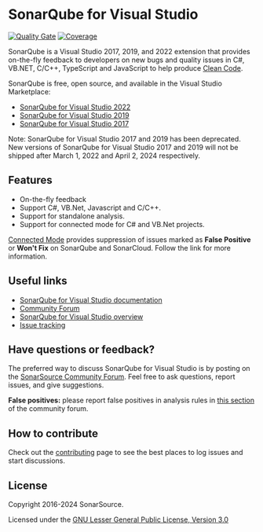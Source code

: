 # SonarQube for Visual Studio

[![Quality Gate](https://sonarcloud.io/api/project_badges/measure?project=sonarlint-visualstudio&metric=alert_status)](https://sonarcloud.io/summary/new_code?id=sonarlint-visualstudio)
[![Coverage](https://sonarcloud.io/api/project_badges/measure?project=sonarlint-visualstudio&metric=coverage)](https://sonarcloud.io/component_measures?id=sonarlint-visualstudio&metric=new_lines_to_cover&view=list)


SonarQube is a Visual Studio 2017, 2019, and 2022 extension that provides on-the-fly feedback to developers on new bugs and
quality issues in C#, VB.NET, C/C++, TypeScript and JavaScript to help produce [Clean Code](https://www.sonarsource.com/solutions/clean-code/).

SonarQube is free, open source, and available in the Visual Studio Marketplace:
* [SonarQube for Visual Studio 2022](https://marketplace.visualstudio.com/items?itemName=SonarSource.SonarLintforVisualStudio2022)
* [SonarQube for Visual Studio 2019](https://marketplace.visualstudio.com/items?itemName=SonarSource.SonarLintforVisualStudio2019)
* [SonarQube for Visual Studio 2017](https://marketplace.visualstudio.com/items?itemName=SonarSource.SonarLintforVisualStudio2017)

Note: SonarQube for Visual Studio 2017 and 2019 has been deprecated. New versions of SonarQube for Visual Studio 2017 and 2019 will not be shipped after March 1, 2022 and April 2, 2024 respectively. 


## Features
* On-the-fly feedback
* Support C#, VB.Net, Javascript and C/C++.
* Support for standalone analysis.
* Support for connected mode for C# and VB.Net projects.

[Connected Mode](https://docs.sonarsource.com/sonarlint/visual-studio/team-features/connected-mode/) provides suppression of issues marked as **False Positive** or **Won't Fix** on SonarQube and SonarCloud. Follow the link for more information.

## Useful links
* [SonarQube for Visual Studio documentation](https://docs.sonarsource.com/sonarlint/visual-studio/)
* [Community Forum](https://community.sonarsource.com/)
* [SonarQube for Visual Studio overview](https://www.sonarsource.com/products/sonarlint/features/visual-studio/)
* [Issue tracking](https://github.com/SonarSource/sonarlint-visualstudio/issues)

## Have questions or feedback?

The preferred way to discuss SonarQube for Visual Studio is by posting on the [SonarSource Community Forum](https://community.sonarsource.com). Feel free to ask questions, report issues, and give suggestions.

**False positives:** please report false positives in analysis rules in [this section](https://community.sonarsource.com/c/bug/fp/7) of the community forum. 

## How to contribute

Check out the [contributing](CONTRIBUTING.md) page to see the best places to log issues and start discussions.

## License

Copyright 2016-2024 SonarSource.

Licensed under the [GNU Lesser General Public License, Version 3.0](http://www.gnu.org/licenses/lgpl.txt)